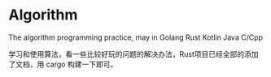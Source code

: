 # Algorithm
The algorithm programming practice, may in Golang Rust Kotlin Java  C/Cpp

学习和使用算法，看一些比较好玩的问题的解决办法，Rust项目已经全部的添加了文档，用 cargo 构建一下即可。
